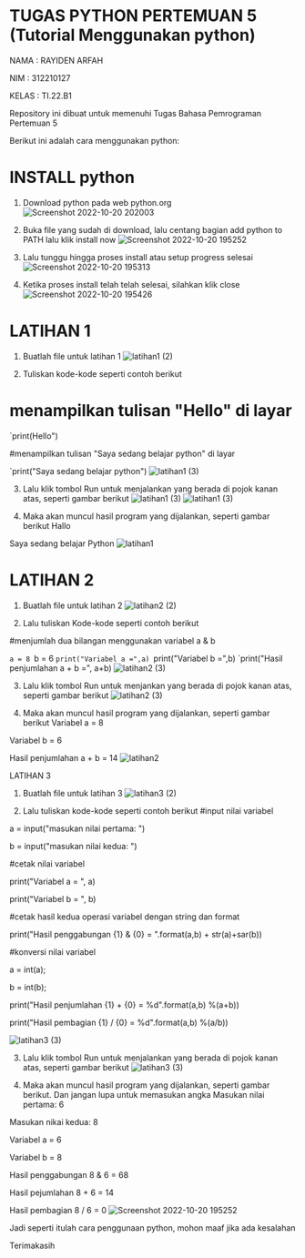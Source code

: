# TUGAS PYTHON PERTEMUAN 5 (Tutorial Menggunakan python)
NAMA : RAYIDEN ARFAH

NIM : 312210127

KELAS : TI.22.B1

Repository ini dibuat untuk memenuhi Tugas Bahasa Pemrograman Pertemuan 5

Berikut ini adalah cara menggunakan python:

# INSTALL python

1. Download python pada web python.org
![Screenshot 2022-10-20 202003](https://user-images.githubusercontent.com/115732267/196961238-8fa7bede-8154-4ab4-8325-2d85288b1503.png)

2. Buka file yang sudah di download, lalu centang bagian add python to PATH lalu klik install now
![Screenshot 2022-10-20 195252](https://user-images.githubusercontent.com/115732267/196963250-b6a85e00-cda5-45a5-b846-e14c6706bd5f.png)

3. Lalu tunggu hingga proses install atau setup progress selesai
![Screenshot 2022-10-20 195313](https://user-images.githubusercontent.com/115732267/196963491-5406215e-abdc-4995-89c0-30d4a20aa5d5.png)

4. Ketika proses install telah telah selesai, silahkan klik close
![Screenshot 2022-10-20 195426](https://user-images.githubusercontent.com/115732267/196964026-0730707d-37aa-4963-8d93-b64fc11806ff.png)

# LATIHAN 1

1. Buatlah file untuk latihan 1
![latihan1 (2)](https://user-images.githubusercontent.com/115732267/196965141-08425e00-6137-42d1-820f-f882812cf4fa.png)

2. Tuliskan kode-kode seperti contoh berikut

# menampilkan tulisan "Hello" di layar 

`print(Hello")

#menampilkan tulisan "Saya sedang belajar python" di layar

`print("Saya sedang belajar python")
![latihan1 (3)](https://user-images.githubusercontent.com/115732267/196967603-9068edc4-edcf-47b0-9999-da670105eab0.png)

3. Lalu klik tombol Run untuk menjalankan yang  berada di pojok kanan atas, seperti gambar berikut
![latihan1 (3)](https://user-images.githubusercontent.com/115732267/196969899-bb17ad73-0047-43c1-afff-1d1742b89784.jpg)
![latihan1 (3)](https://user-images.githubusercontent.com/115732267/196969936-9f67f667-cc14-42cd-8644-d72bd4d2d94e.jpg)

4. Maka akan muncul hasil program yang dijalankan, seperti gambar berikut
Hallo

Saya sedang belajar Python
![latihan1](https://user-images.githubusercontent.com/115732267/196970526-9c9d2ac1-00c5-4b7c-aac7-61001817742b.png)

# LATIHAN 2

1. Buatlah file untuk latihan 2
![latihan2 (2)](https://user-images.githubusercontent.com/115732267/196971284-6a5595ba-8f34-4d6d-8d75-484e418b627c.png)

2. Lalu tuliskan Kode-kode seperti contoh berikut

#menjumlah dua bilangan menggunakan variabel a & b

`a = 8
`b = 6
`print("Variabel a =",a)
`print("Variabel b =",b)
`print("Hasil penjumlahan a + b =", a+b)
![latihan2 (3)](https://user-images.githubusercontent.com/115732267/196972820-c48049ae-268f-4464-b8bd-62a729c75678.png)

3. Lalu klik tombol Run untuk menjankan yang berada di pojok kanan atas, seperti gambar berikut
![latihan2 (3)](https://user-images.githubusercontent.com/115732267/196973417-47e92834-a34a-4239-89bc-b579ce24bc07.jpg)

4. Maka akan muncul hasil program yang dijalankan, seperti gambar berikut
Variabel a = 8

Variabel b = 6

Hasil penjumlahan a + b = 14
![latihan2](https://user-images.githubusercontent.com/115732267/196973793-d9435072-f711-43ce-b24a-7d2cdc4704af.png)

LATIHAN 3

1. Buatlah file untuk latihan 3
![latihan3 (2)](https://user-images.githubusercontent.com/115732267/196974542-3fee80be-494c-4d9d-9203-30674b3c976c.png)

2. Lalu tuliskan kode-kode seperti contoh berikut
#input nilai variabel

a = input("masukan nilai pertama: ")

b = input("masukan nilai kedua: ")

#cetak nilai variabel

print("Variabel a = ", a)

print("Variabel b = ", b)

#cetak hasil kedua operasi variabel dengan string dan format

print("Hasil penggabungan {1} & {0} = ".format(a,b) + str(a)+sar(b))

#konversi nilai variabel

a = int(a);

b = int(b);

print("Hasil penjumlahan {1} + {0} = %d".format(a,b) %(a+b))

print("Hasil pembagian {1} / {0} = %d".format(a,b) %(a/b))

![latihan3 (3)](https://user-images.githubusercontent.com/115732267/196975235-f9caffe0-5778-4714-87f3-41da092d50c0.png)

3. Lalu klik tombol Run untuk menjalankan yang berada di pojok kanan atas, seperti gambar berikut
![latihan3 (3)](https://user-images.githubusercontent.com/115732267/196975742-ffb55a0f-fc72-46e4-997d-459a1963dddb.jpg)

4. Maka akan muncul hasil program yang dijalankan, seperti gambar berikut. Dan jangan lupa untuk memasukan angka
Masukan nilai pertama: 6

Masukan nikai kedua: 8

Variabel a = 6

Variabel b = 8

Hasil penggabungan 8 & 6 = 68

Hasil pejumlahan 8 + 6 = 14

Hasil pembagian 8 / 6 = 0
![Screenshot 2022-10-20 195252](https://user-images.githubusercontent.com/115732267/196976011-68ddfc85-0143-4e3b-9267-1d8c5ce76e95.png)

Jadi seperti itulah cara penggunaan python, mohon maaf jika ada kesalahan

Terimakasih
